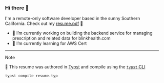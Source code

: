 ### Hi there 👋

I'm a remote-only software developer based in the sunny Southern California. Check out my [resume.pdf](resume.pdf) 📖

- 🔭 I’m currently working on building the backend service for managing prescription and related data for blinkhealth.com
- 🌱 I’m currently learning for AWS Cert
<!-- - 👯 I’m looking to collaborate on ... -->
<!-- - 🤔 I’m looking for help with ... -->
<!-- - 💬 Ask me about ... -->
<!-- - 📫 How to reach me: ... -->
<!-- - 😄 Pronouns: ... -->
<!-- - ⚡ Fun fact: ... -->

---
> [!NOTE]
> 📖 This resume was authored in [Typst](https://typst.app/) and compile using the [`typst` CLI](https://github.com/typst/typst#installationt)
> 
> ```sh
> typst compile resume.typ
> ```
